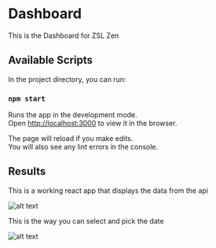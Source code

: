 # Dashboard

This is the Dashboard for ZSL Zen

## Available Scripts

In the project directory, you can run:

### `npm start`

Runs the app in the development mode.\
Open [http://localhost:3000](http://localhost:3000) to view it in the browser.

The page will reload if you make edits.\
You will also see any lint errors in the console.

## Results

This is a working react app that displays the data from the api

![alt text](https://ibb.co/qgCRDBw)

This is the way you can select and pick the date

![alt text](https://ibb.co/qgCRDBw)
